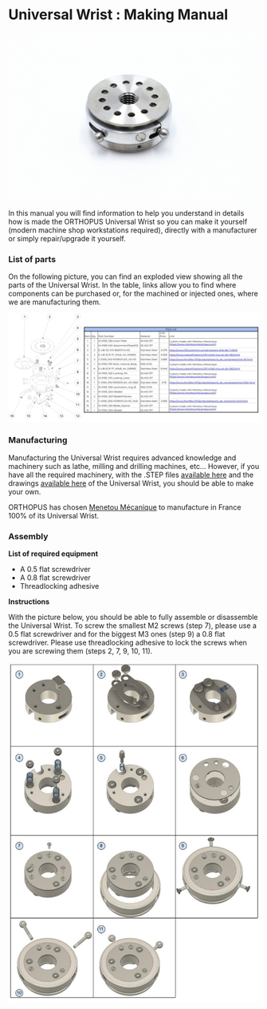 # Universal Wrist : Making Manual

![UniversalWrist_ORTHOPUS](../../assets/UniversalWrist_ORTHOPUS.JPG)

In this manual you will find information to help you understand in details how is made the ORTHOPUS Universal Wrist so you can make it yourself (modern machine shop workstations required), directly with a manufacturer or simply repair/upgrade it yourself.

### **List of parts**

On the following picture, you can find an exploded view showing all the parts of the Universal Wrist. In the table, links allow you to find where components can be purchased or, for the machined or injected ones, where we are manufacturing them.

![ILL-0109-BomGithub](../../assets/ILL-0109-BomGithub.png)

### **Manufacturing**

Manufacturing the Universal Wrist requires advanced knowledge and machinery such as lathe, milling and drilling machines, etc... However, if you have all the required machinery, with the .STEP files [available here](https://github.com/orthopus/01-wrist/blob/main/src/Wrist/WRIST-210122.step) and the drawings [available here](https://github.com/orthopus/01-wrist/blob/main/src/Wrist/DRW-0109-1xxx-Wrist_Drawing_B.pdf) of the Universal Wrist, you should be able to make your own.

ORTHOPUS has chosen [Menetou Mécanique](https://www.menetoumecanique.com/) to manufacture in France 100% of its Universal Wrist.

### **Assembly**

**List of required equipment**

- A 0.5 flat screwdriver
- A 0.8 flat screwdriver
- Threadlocking adhesive 

**Instructions**

With the picture below, you should be able to fully assemble or disassemble the Universal Wrist. To screw the smallest M2 screws (step 7), please use a 0.5 flat screwdriver and for the biggest M3 ones (step 9) a 0.8 flat screwdriver. Please use threadlocking adhesive to lock the screws when you are screwing them (steps 2, 7, 9, 10, 11).

![ILL-0109-AssemblyInstructions](../../assets/ILL-0109-AssemblyInstructions.jpg)
